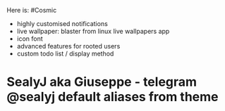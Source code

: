 Here is: #Cosmic
- highly customised notifications
- live wallpaper: blaster from linux live wallpapers app
- icon font
- advanced features for rooted users
- custom todo list / display method


# SealyJ aka Giuseppe - telegram @sealyj default aliases from theme
